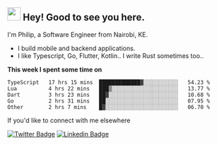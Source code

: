 <h2><img src="https://slackmojis.com/emojis/3643-cool-doge/download" width="30"/> Hey! Good to see you here.</h2>

<p>I'm Philip, a Software Engineer from Nairobi, KE. 

- I build mobile and backend applications.
- I like Typescript, Go, Flutter, Kotlin.. I write Rust sometimes too..</p>

**This week I spent some time on**
<!--START_SECTION:waka-->

```text
TypeScript   17 hrs 15 mins  █████████████▓░░░░░░░░░░░   54.23 %
Lua          4 hrs 22 mins   ███▒░░░░░░░░░░░░░░░░░░░░░   13.77 %
Dart         3 hrs 23 mins   ██▓░░░░░░░░░░░░░░░░░░░░░░   10.68 %
Go           2 hrs 31 mins   ██░░░░░░░░░░░░░░░░░░░░░░░   07.95 %
Other        2 hrs 7 mins    █▓░░░░░░░░░░░░░░░░░░░░░░░   06.70 %
```

<!--END_SECTION:waka-->

If you'd like to connect with me elsewhere

[![Twitter Badge](https://img.shields.io/badge/-Twitter-1ca0f1?style=flat-square&labelColor=1ca0f1&logo=twitter&logoColor=white&link=https://twitter.com/_diogorodrigues)](https://twitter.com/kimathiphil)  [![Linkedin Badge](https://img.shields.io/badge/-LinkedIn-blue?style=flat-square&logo=Linkedin&logoColor=white&link=https://www.linkedin.com/in/philip-kimathi-2604a9114/)](https://www.linkedin.com/in/philip-kimathi-2604a9114/)
